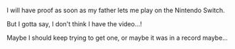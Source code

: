 I will have proof as soon as my father lets me play on the Nintendo Switch.

But I gotta say, I don't think I have the video...!

Maybe I should keep trying to get one, or maybe it was in a record maybe...
